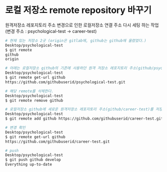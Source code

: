 # 로컬 저장소 remote repository 바꾸기

원격저장소 레포지토리 주소 변경으로 인한 로컬저장소 연결 주소 다시 세팅 하는 작업<br/>
(변경 주소 : psychological-test -> career-test)

```bash
# 현재 있는 저장소 2곳 (origin은 gitlab에, github는 github에 올렸었다.)
Desktop/psychological-test
$ git remote
github
origin

# 아래는 로컬저장소 github의 기존에 사용하던 원격 저장소 레포지토리 주소(github/psychological-test)
Desktop/psychological-test
$ git remote get-url github
https://github.com/githubuserid/psychological-test.git

# 해당 remote를 삭제한다.
Desktop/psychological-test
$ git remote remove github

# 로컬저장소 github에 새로운 원격저장소 레포지토리 주소(github/career-test)를 저장한다.
Desktop/psychological-test
$ git remote add github https://github.com/githubuserid/career-test.git

# 변경 확인
Desktop/psychological-test
$ git remote get-url github
https://github.com/githubuserid/career-test.git

# push
Desktop/psychological-test
$ git push github develop
Everything up-to-date
```
